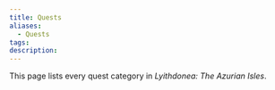 ```yaml
---
title: Quests
aliases:
  - Quests
tags: 
description:
---
```

This page lists every quest category in *Lyithdonea: The Azurian Isles*.